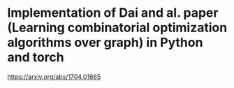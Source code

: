 # Implementation of Dai and al. paper (Learning combinatorial optimization algorithms over graph) in Python and torch
https://arxiv.org/abs/1704.01665
